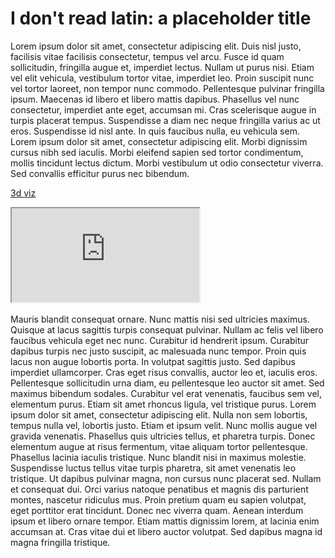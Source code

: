 # I don't read latin: a placeholder title

Lorem ipsum dolor sit amet, consectetur adipiscing elit. Duis nisl justo, facilisis vitae facilisis consectetur, tempus vel arcu. Fusce id quam sollicitudin, fringilla augue et, imperdiet lectus. Nullam ut purus nisi. Etiam vel elit vehicula, vestibulum tortor vitae, imperdiet leo. Proin suscipit nunc vel tortor laoreet, non tempor nunc commodo. Pellentesque pulvinar fringilla ipsum. Maecenas id libero et libero mattis dapibus. Phasellus vel nunc consectetur, imperdiet ante eget, accumsan mi. Cras scelerisque augue in turpis placerat tempus. Suspendisse a diam nec neque fringilla varius ac ut eros. Suspendisse id nisl ante. In quis faucibus nulla, eu vehicula sem. Lorem ipsum dolor sit amet, consectetur adipiscing elit. Morbi dignissim cursus nibh sed iaculis. Morbi eleifend sapien sed tortor condimentum, mollis tincidunt lectus dictum. Morbi vestibulum ut odio consectetur viverra. Sed convallis efficitur purus nec bibendum. 



[3d viz](d3/index.html)

<iframe style="width: 1024 px; height:768 px;" src="http://alexvillada.github.io/IASC-2P02/d3/index.html"></iframe?


![](images/VoyantTool.png)

<!--	Exported from Voyant Tools (voyant-tools.org).
The iframe src attribute below uses a relative protocol to better function with both
http and https sites, but if you're embedding this into a local web page (file protocol)
you should add an explicit protocol (https if you're using voyant-tools.org, otherwise
it depends on this server.
Feel free to change the height and width values or other styling below: -->
<iframe style='width: 746px; height: 389px;' src='//voyant-tools.org/tool/Bubblelines/?query=novel&query=humanities&query=digital&query=time&query=data&docId=71fc05e6d03f8bb6e4be41c05efac179&docId=e0b9b878efb1039c3e5abd51c0577b93&docId=122b0ff9ebf61a7242be2cdaf6bbf772&docId=92b68fbb0cb1b2e26c4fc62383df42f8&corpus=0fc06fc3a7de45edb86fbda1551c8e3c'></iframe>


Mauris blandit consequat ornare. Nunc mattis nisi sed ultricies maximus. Quisque at lacus sagittis turpis consequat pulvinar. Nullam ac felis vel libero faucibus vehicula eget nec nunc. Curabitur id hendrerit ipsum. Curabitur dapibus turpis nec justo suscipit, ac malesuada nunc tempor. Proin quis lacus non augue lobortis porta. In volutpat sagittis justo. Sed dapibus imperdiet ullamcorper. Cras eget risus convallis, auctor leo et, iaculis eros. Pellentesque sollicitudin urna diam, eu pellentesque leo auctor sit amet. Sed maximus bibendum sodales. Curabitur vel erat venenatis, faucibus sem vel, elementum purus. Etiam sit amet rhoncus ligula, vel tristique purus. Lorem ipsum dolor sit amet, consectetur adipiscing elit. Nulla non sem lobortis, tempus nulla vel, lobortis justo. Etiam et ipsum velit. Nunc mollis augue vel gravida venenatis. Phasellus quis ultricies tellus, et pharetra turpis. Donec elementum augue at risus fermentum, vitae aliquam tortor pellentesque. Phasellus lacinia iaculis tristique. Nunc blandit nisi in maximus molestie. Suspendisse luctus tellus vitae turpis pharetra, sit amet venenatis leo tristique. Ut dapibus pulvinar magna, non cursus nunc placerat sed. Nullam et consequat dui. Orci varius natoque penatibus et magnis dis parturient montes, nascetur ridiculus mus. Proin pretium quam eu sapien volutpat, eget porttitor erat tincidunt. Donec nec viverra quam. Aenean interdum ipsum et libero ornare tempor. Etiam mattis dignissim lorem, at lacinia enim accumsan at. Cras vitae dui et libero auctor volutpat. Sed dapibus magna id magna fringilla tristique. 
